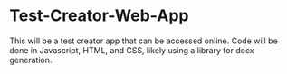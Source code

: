# Test-Creator-Web-App

<p> This will be a test creator app that can be accessed online. Code will be done in
Javascript, HTML, and CSS, likely using a library for docx generation.</p>